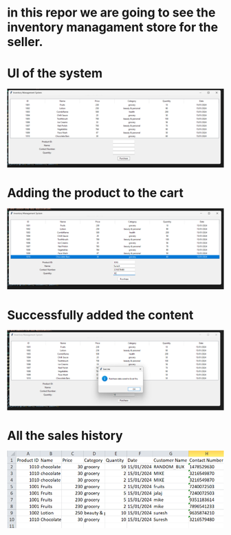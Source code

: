 # in this repor we are going to see the inventory managament store for the seller.
# UI of the system
![alt text](<s1.png>)
# Adding the product to the cart
![alt text](<s2.png>)
# Successfully added the content
![alt text](<s3.png>)
# All the sales history
![alt text](<s4.png>)